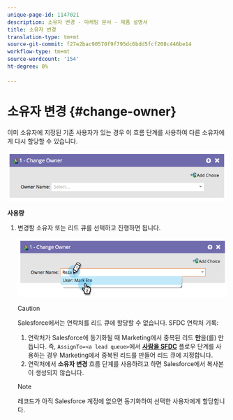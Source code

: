 ```yaml
---
unique-page-id: 1147021
description: 소유자 변경 - 마케팅 문서 - 제품 설명서
title: 소유자 변경
translation-type: tm+mt
source-git-commit: f27e2bac90570f9f795dc6bdd5fcf208c446be14
workflow-type: tm+mt
source-wordcount: '154'
ht-degree: 0%

---
```



# 소유자 변경 {#change-owner}

이미 소유자에 지정된 기존 사용자가 있는 경우 이 흐름 단계를 사용하여 다른 소유자에게 다시 할당할 수 있습니다.

![](assets/image2014-9-22-15-3a1-3a3.png)

**사용량**

1. 변경할 소유자 또는 리드 큐를 선택하고 진행하면 됩니다.

   ![](assets/image2014-9-22-15-3a1-3a6.png)

   >[!CAUTION]
   >
   >Salesforce에서는 연락처를 리드 큐에 할당할 수 없습니다. SFDC 연락처 기록:
   >
   >1. 연락처가 Salesforce에 동기화될 때 Marketing에서 중복된 리드 **만**&#x200B;을(를) 만듭니다. 즉, `AssignTo=<a lead queue>`에서 **[사람을 SFDC](/help/marketo/product-docs/core-marketo-concepts/smart-campaigns/salesforce-flow-actions/sync-person-to-sfdc.md)** 플로우 단계를 사용하는 경우 Marketing에서 중복된 리드를 만들어 리드 큐에 지정합니다.
      >
      >
   2. 연락처에서 **소유자 변경** 흐름 단계를 사용하려고 하면 Salesforce에서 복사본이 생성되지 않습니다.


   >[!NOTE]
   >
   >레코드가 아직 Salesforce 계정에 없으면 동기화하여 선택한 사용자에게 할당합니다.
